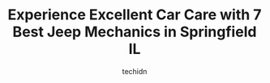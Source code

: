 ---
layout: ampstory
image: https://images.unsplash.com/photo-1519752441410-d3ca70ecb937?ixlib=rb-4.0.3&ixid=MnwxMjA3fDB8MHxwaG90by1wYWdlfHx8fGVufDB8fHx8&auto=format&fit=crop&w=640&h=853&q=80
author: techidn
featured: false
description: Discover the 7 best Jeep Mechanic in Springfield IL, USA and ensure your vehicle receives the highest quality of care. These trusted professionals are known for their skill, knowledge, and d
title: Experience Excellent Car Care with 7 Best Jeep Mechanics in Springfield IL
cover:
   title: Experience Excellent Car Care with 7 Best Jeep Mechanics in Springfield IL
   subtitle: Rickpate
   background: https://images.unsplash.com/photo-1519752441410-d3ca70ecb937?ixlib=rb-4.0.3&ixid=MnwxMjA3fDB8MHxwaG90by1wYWdlfHx8fGVufDB8fHx8&auto=format&fit=crop&w=640&h=853&q=80

pages: 
 - layout: thirds
   top: <h1>#1 Derringer Auto Care</h1>
   bottom: "<p>After another shop closed up for a four day weekend without calling me to cancel my appointment I found these guys on Google. They were able to get me in same day and put</p>"
   background: https://www.knot35.com/toplist/wp-content/uploads/2023/06/best-jeep-mechanic-1-in-springfield-il-1685838020.jpeg
   backgroundblur: true
 - layout: thirds
   top: <h1>#2 Verns Auto Repair</h1>
   bottom: "<p>1645 N Grand Ave E, Springfield, IL 62702, United States</p>"
   background: https://www.knot35.com/toplist/wp-content/uploads/2023/06/best-jeep-mechanic-2-in-springfield-il-1685838021.jpeg
   cta:
      link: https://www.knot35.com/toplist/experience-excellent-car-care-with-7-best-jeep-mechanics-in-springfield-il/
      text: Experience Excellent Car Care with 7 Best Jeep Mechanics in Springfield IL
 - layout: thirds
   top: <h1>#3 Law Automotive</h1>
   bottom: "<p>1817 W Jefferson St, Springfield, IL 62702, United States</p>"
   background: https://www.knot35.com/toplist/wp-content/uploads/2023/06/best-jeep-mechanic-3-in-springfield-il-1685838021.png
   cta:
      link: https://www.knot35.com/toplist/experience-excellent-car-care-with-7-best-jeep-mechanics-in-springfield-il/
      text: Experience Excellent Car Care with 7 Best Jeep Mechanics in Springfield IL
 - layout: thirds
   top: <h1>#4 11th Street Garage</h1>
   bottom: "<p>2715 S 11th St, Springfield, IL 62703, United States</p>"
   background: https://images.unsplash.com/photo-1620421680010-0766ff230392?ixlib=rb-4.0.3&ixid=MnwxMjA3fDB8MHxwaG90by1wYWdlfHx8fGVufDB8fHx8&auto=format&fit=crop&w=640&h=853&q=80
   cta:
      link: https://www.knot35.com/toplist/experience-excellent-car-care-with-7-best-jeep-mechanics-in-springfield-il/
      text: Experience Excellent Car Care with 7 Best Jeep Mechanics in Springfield IL
 - layout: thirds
   top: <h1>#5 Jack Stoldt Auto Services Center</h1>
   bottom: "<p>717 S 5th St, Springfield, IL 62703, United States</p>"
   background: https://images.unsplash.com/photo-1531169509526-f8f1fdaa4a67?ixlib=rb-4.0.3&ixid=MnwxMjA3fDB8MHxwaG90by1wYWdlfHx8fGVufDB8fHx8&auto=format&fit=crop&w=640&h=853&q=80
   cta:
      link: https://www.knot35.com/toplist/experience-excellent-car-care-with-7-best-jeep-mechanics-in-springfield-il/
      text: Experience Excellent Car Care with 7 Best Jeep Mechanics in Springfield IL
 - layout: thirds
   top: <h1>#6 Green Dodge Service Center</h1>
   bottom: "<p>3801 Wabash Ave, Springfield, IL 62711, United States</p>"
   background: https://images.unsplash.com/photo-1553949345-eb786bb3f7ba?ixlib=rb-4.0.3&ixid=MnwxMjA3fDB8MHxwaG90by1wYWdlfHx8fGVufDB8fHx8&auto=format&fit=crop&w=640&h=853&q=80
   cta:
      link: https://www.knot35.com/toplist/experience-excellent-car-care-with-7-best-jeep-mechanics-in-springfield-il/
      text: Experience Excellent Car Care with 7 Best Jeep Mechanics in Springfield IL
 - layout: thirds
   top: <h1>#7 Accessories Unlimited</h1>
   bottom: "<p>3210 S 6th St, Springfield, IL 62703, United States</p>"
   background: https://images.unsplash.com/photo-1618556658017-fd9c732d1360?ixlib=rb-4.0.3&ixid=MnwxMjA3fDB8MHxwaG90by1wYWdlfHx8fGVufDB8fHx8&auto=format&fit=crop&w=640&h=853&q=80
   cta:
      link: https://www.knot35.com/toplist/experience-excellent-car-care-with-7-best-jeep-mechanics-in-springfield-il/
      text: Experience Excellent Car Care with 7 Best Jeep Mechanics in Springfield IL
 - layout: thirds
   middle: Continue reading...
   background: https://images.unsplash.com/photo-1484589065579-248aad0d8b13?ixlib=rb-4.0.3&ixid=MnwxMjA3fDB8MHxwaG90by1wYWdlfHx8fGVufDB8fHx8&auto=format&fit=crop&w=640&h=853&q=80
   cta:
      link: https://www.knot35.com/toplist/experience-excellent-car-care-with-7-best-jeep-mechanics-in-springfield-il/
      text: Experience Excellent Car Care with 7 Best Jeep Mechanics in Springfield IL
      
---
